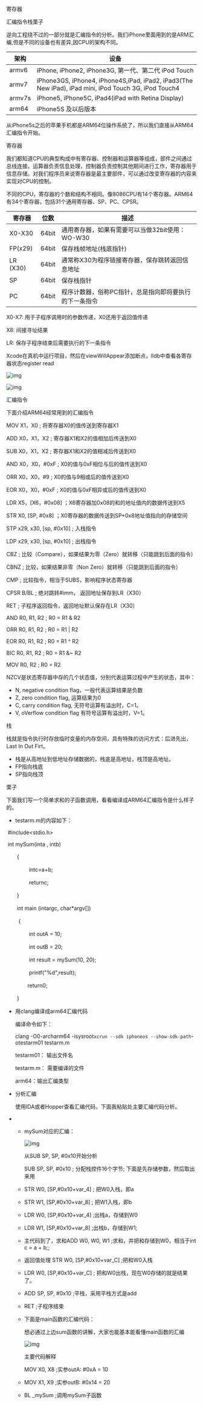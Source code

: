 寄存器

汇编指令栈栗子

逆向工程绕不过的一部分就是汇编指令的分析。我们iPhone里面用到的是ARM汇编,但是不同的设备也有差异,因CPU的架构不同。

| 架构   | 设备                                                         |
| ------ | ------------------------------------------------------------ |
| armv6  | iPhone, iPhone2, iPhone3G, 第一代、第二代 iPod Touch         |
| armv7  | iPhone3GS, iPhone4, iPhone4S,iPad, iPad2, iPad3(The New iPad), iPad mini, iPod Touch 3G, iPod Touch4 |
| armv7s | iPhone5, iPhone5C, iPad4(iPad with Retina Display)           |
| arm64  | iPhone5S 及以后版本                                          |

从iPhone5s之后的苹果手机都是ARM64位操作系统了，所以我们直接从ARM64汇编指令开始。

寄存器

我们都知道CPU的典型构成中有寄存器、控制器和运算器等组成，部件之间通过总线连接。运算器负责信息处理，控制器负责控制其他期间进行工作，寄存器用于信息存储。对我们程序员来说寄存器是最主要部件，可以通过改变寄存器的内容来实现对CPU的控制。

不同的CPU，寄存器的个数和结构不相同。像8086CPU有14个寄存器。ARM64 有34个寄存器，包括31个通用寄存器、SP、PC、CPSR。

| 寄存器   | 位数  | 描述                                                   |
| -------- | ----- | ------------------------------------------------------ |
| X0-X30   | 64bit | 通用寄存器，如果有需要可以当做32bit使用：WO-W30        |
| FP(x29)  | 64bit | 保存栈帧地址(栈底指针)                                 |
| LR (X30) | 64bit | 通常称X30为程序链接寄存器，保存跳转返回信息地址        |
| SP       | 64bit | 保存栈指针                                             |
| PC       | 64bit | 程序计数器，俗称PC指针，总是指向即将要执行的下一条指令 |

X0-X7: 用于子程序调用时的参数传递，X0还用于返回值传递

X8: 间接寻址结果

LR: 保存子程序结束后需要执行的下一条指令

Xcode在真机中运行项目，然后在viewWillAppear添加断点，lldb中查看各寄存器状态register read

![img](http://5b0988e595225.cdn.sohucs.com/images/20171226/ab10bf1ee12e44aabece51ffe086506c.jpeg)

![img](http://5b0988e595225.cdn.sohucs.com/images/20171226/ac060ac9543c4ddeba6ee90b3e3ca098.jpeg)

汇编指令

下面介绍ARM64经常用到的汇编指令

MOV X1，X0 ; 将寄存器X0的值传送到寄存器X1

ADD X0，X1，X2 ; 寄存器X1和X2的值相加后传送到X0

SUB X0，X1，X2 ; 寄存器X1和X2的值相减后传送到X0

AND X0，X0，#0xF ; X0的值与0xF相位与后的值传送到X0

ORR X0，X0，#9 ; X0的值与9相或后的值传送到X0

EOR X0，X0，#0xF ; X0的值与0xF相异或后的值传送到X0

LDR X5，[X6，#0x08] ；X6寄存器加0x08的和的地址值内的数据传送到X5

STR X0, [SP, #0x8] ；X0寄存器的数据传送到SP+0x8地址值指向的存储空间

STP x29, x30, [sp, #0x10] ; 入栈指令

LDP x29, x30, [sp, #0x10] ; 出栈指令

CBZ ; 比较（Compare），如果结果为零（Zero）就转移（只能跳到后面的指令）

CBNZ ; 比较，如果结果非零（Non Zero）就转移（只能跳到后面的指令）

CMP ; 比较指令，相当于SUBS，影响程序状态寄存器

CPSR B/BL ; 绝对跳转#imm， 返回地址保存到LR（X30）

RET ; 子程序返回指令，返回地址默认保存在LR（X30）

 

AND R0, R1, R2 ; R0 = R1 & R2

ORR R0, R1, R2 ; R0 = R1 | R2 

EOR R0, R1, R2 ; R0 = R1 ^ R2 

BIC R0, R1, R2 ; R0 = R1 &~ R2 

MOV R0, R2 ; R0 = R2

 

NZCV是状态寄存器中存的几个状态值，分别代表运算过程中产生的状态，其中：

- N, negative condition flag，一般代表运算结果是负数
- Z, zero condition flag, 运算结果为0
- C, carry condition flag, 无符号运算有溢出时，C=1。
- V, oVerflow condition flag 有符号运算有溢出时，V=1。

栈

栈就是指令执行时存放临时变量的内存空间，具有特殊的访问方式：后进先出， Last In Out Firt。

- 栈是从高地址到低地址存储数据的，栈底是高地址，栈顶是高地址。
- FP指向栈底
- SP指向栈顶

栗子

下面我们写一个简单求和的子函数调用，看看编译成ARM64汇编指令是什么样子的。

- testarm.m的内容如下：

​      \#include<stdio.h>

​      int mySum(inta , intb) 

　　{

　　 　　intc=a+b;

　　 　　returnc; 

　　} 

　　int main (intargc, char*argv[])

　　 {

　　　　 int outA = 10;

　　　　 int outB = 20;

　　　　 int result = mySum(10, 20);

　　　　 printf("%d",result);

　　　　return0; 

　　}

- 用clang编译成arm64汇编代码

  编译命令如下：

  clang -O0-archarm64 -isysroot`xcrun --sdk iphoneos --show-sdk-path`-otestarm01 testarm.m

  testarm01： 输出文件名

  testarm.m： 需要编译的文件

  arm64：输出汇编类型

- 分析汇编

  使用IDA或者Hopper查看汇编代码，下面我粘贴处主要汇编代码分析。

- - mySum对应的汇编：

    ![img](http://5b0988e595225.cdn.sohucs.com/images/20171226/7236072e6c4c49a09be0f21cfbe0270f.jpeg)

    从SUB SP, SP, #0x10开始分析

    SUB SP, SP, #0x10 ; 分配栈控件16个字节; 下面是先存储参数，然后取出来用 

  - STR W0, [SP,#0x10+var_4] ; 把W0入栈，即a

  - STR W1, [SP,#0x10+var_8] ; 把W1入栈，即b

  - LDR W0, [SP,#0x10+var_4] ;出栈a，存储到W0

  - LDR W1, [SP,#0x10+var_8] ;出栈b，存储到W1;

  - 主代码到了，求和ADD W0, W0, W1 ;求和，并把和存储到W0，相当于int c = a + b;;

  - 返回值处理 STR W0, [SP,#0x10+var_C] ;把和W0入栈

  - LDR W0, [SP,#0x10+var_C] ; 把和W0出栈，现在W0存储的就是结果了。

  - ADD SP, SP, #0x10 ;平栈，采用平栈方式是add

  - RET ;子程序结束

  - 下面是main函数的汇编代码：

    想必通过上边sum函数的讲解，大家也能基本能看懂main函数的汇编

    ![img](http://5b0988e595225.cdn.sohucs.com/images/20171226/60d137931eca441cbac10147bdcba0b8.jpeg)

    主要代码解释

    MOV X0, X8 ;实参outA: #0xA = 10

  - MOV X1, X9 ;实参outB: #0x14 = 20

  - BL _mySum ;调用mySum子函数